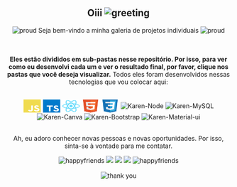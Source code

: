 ## <div align="center">Oiii <img src="https://user-images.githubusercontent.com/98588790/182398820-785196cb-73ae-4ab2-b350-7f9d2fff4ccb.gif" alt="greeting" width="50"/></div>

<div align="center">
    <img src="https://user-images.githubusercontent.com/98588790/182399985-9a220394-e88a-4454-a7b3-70053bc01976.gif" alt="proud" width="40"/>
    <span >Seja bem-vindo a minha galeria de projetos individuais </span> 
    <img src="https://user-images.githubusercontent.com/98588790/182399985-9a220394-e88a-4454-a7b3-70053bc01976.gif" alt="proud" width="40"/>
</div>
<br/>
<br/>

<div align="center">
<p> <strong>Eles estão divididos em sub-pastas nesse repositório. Por isso, para ver como eu desenvolvi cada um e ver o resultado final, por favor, clique nos pastas que você deseja visualizar.</strong> Todos eles foram desenvolvidos nessas tecnologias que vou colocar aqui:</p> 
</div>

<div style="display: inline_block" align="center"><br>
  <img align="center" alt="Karen-Js" height="30" width="40" src="https://raw.githubusercontent.com/devicons/devicon/master/icons/javascript/javascript-plain.svg">
  <img align="center" alt="Karen-Ts" height="30" width="40" src="https://raw.githubusercontent.com/devicons/devicon/master/icons/typescript/typescript-plain.svg">
  <img align="center" alt="Karen-React" height="30" width="40" src="https://raw.githubusercontent.com/devicons/devicon/master/icons/react/react-original.svg">
  <img align="center" alt="Karen-HTML" height="30" width="40" src="https://raw.githubusercontent.com/devicons/devicon/master/icons/html5/html5-original.svg">
  <img align="center" alt="Karen-CSS" height="30" width="40" src="https://raw.githubusercontent.com/devicons/devicon/master/icons/css3/css3-original.svg">
  <img align="center" alt="Karen-Node" height="30" width="40" src="https://cdn.jsdelivr.net/gh/devicons/devicon/icons/nodejs/nodejs-original.svg">
  <img align="center" alt="Karen-MySQL" height="30" width="40" src="https://cdn.jsdelivr.net/gh/devicons/devicon/icons/mysql/mysql-original-wordmark.svg">
  <img align="center" alt="Karen-Canva" height="30" width="40" src="https://cdn.jsdelivr.net/gh/devicons/devicon/icons/canva/canva-original.svg">
  <img align="center" alt="Karen-Bootstrap" height="30" width="40" src="https://cdn.jsdelivr.net/gh/devicons/devicon/icons/bootstrap/bootstrap-original-wordmark.svg">
  <img align="center" alt="Karen-Material-ui" height="30" width="40" src="https://cdn.jsdelivr.net/gh/devicons/devicon/icons/materialui/materialui-original.svg">
  
</div>
<br/>

<div align="center">
  <p>Ah, eu adoro conhecer novas pessoas e novas oportunidades. Por isso, sinta-se à vontade para me contatar.</p>
</div>

<div align="center"> 
  <img src="https://user-images.githubusercontent.com/98588790/182402730-6520b816-9a9d-4179-bbe6-25fb73e2a971.gif" alt="happyfriends" width="80"/>
  <a href = "mailto:karennckubo@gmail.com"><img src="https://img.shields.io/badge/-Gmail-%23333?style=for-the-badge&logo=gmail&logoColor=white" target="_blank"></a>
  <a href="https://www.linkedin.com/in/karen-kubo-22b929196/" target="_blank"><img src="https://img.shields.io/badge/-LinkedIn-%230077B5?style=for-the-badge&logo=linkedin&logoColor=white" target="_blank"></a>
  <a href="https://wa.me/5519994380962" target="_blank"><img src="https://img.shields.io/badge/WhatsApp-25D366?style=for-the-badge&logo=whatsapp&logoColor=white" target="_blank"></a> 
  <img src="https://user-images.githubusercontent.com/98588790/182402730-6520b816-9a9d-4179-bbe6-25fb73e2a971.gif" alt="happyfriends" width="80"/>
</div>
<br/>

<div align="center"> 
<img src="https://user-images.githubusercontent.com/98588790/182403521-f4fca439-c6a2-44c0-a29d-935e03c087a4.gif" alt="thank you" width="200"/>
</div>





